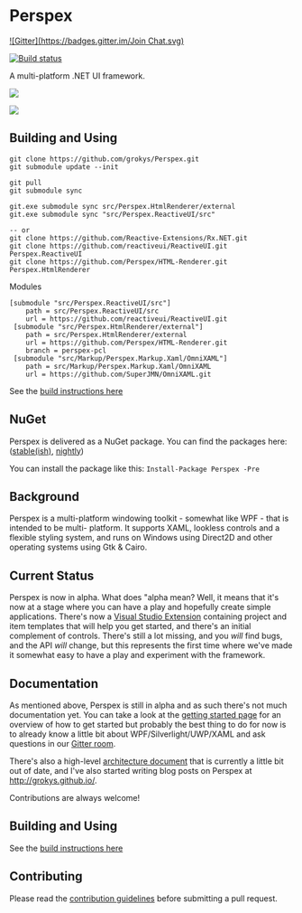 # Perspex
[![Gitter](https://badges.gitter.im/Join Chat.svg)](https://gitter.im/grokys/Perspex?utm_source=badge&utm_medium=badge&utm_campaign=pr-badge&utm_content=badge)

[![Build status](https://ci.appveyor.com/api/projects/status/hubk3k0w9idyibfg/branch/master?svg=true)](https://ci.appveyor.com/project/grokys/perspex/branch/master)

A multi-platform .NET UI framework.

![](docs/screen.png)

<a href='https://www.youtube.com/watch?t=28&v=c_AB_XSILp0' target='_blank'>![](docs/perspex-video.png)<a/>

## Building and Using

```
git clone https://github.com/grokys/Perspex.git
git submodule update --init

git pull
git submodule sync

git.exe submodule sync src/Perspex.HtmlRenderer/external
git.exe submodule sync "src/Perspex.ReactiveUI/src"

-- or
git clone https://github.com/Reactive-Extensions/Rx.NET.git
git clone https://github.com/reactiveui/ReactiveUI.git Perspex.ReactiveUI
git clone https://github.com/Perspex/HTML-Renderer.git Perspex.HtmlRenderer
```

Modules
```
[submodule "src/Perspex.ReactiveUI/src"] 
 	path = src/Perspex.ReactiveUI/src 
 	url = https://github.com/reactiveui/ReactiveUI.git 
 [submodule "src/Perspex.HtmlRenderer/external"] 
 	path = src/Perspex.HtmlRenderer/external 
 	url = https://github.com/Perspex/HTML-Renderer.git 
 	branch = perspex-pcl 
 [submodule "src/Markup/Perspex.Markup.Xaml/OmniXAML"] 
 	path = src/Markup/Perspex.Markup.Xaml/OmniXAML 
 	url = https://github.com/SuperJMN/OmniXAML.git 
```

See the [build instructions here](https://github.com/grokys/Perspex/blob/master/docs/build.md)

## NuGet
Perspex is delivered as a NuGet package.
You can find the packages here: ([stable(ish)](https://www.nuget.org/packages/Perspex/), [nightly](https://github.com/Perspex/Perspex/wiki/Using-nightly-build-feed))

You can install the package like this:
`Install-Package Perspex -Pre`

## Background

Perspex is a multi-platform windowing toolkit - somewhat like WPF - that is intended to be multi-
platform. It supports XAML, lookless controls and a flexible styling system, and runs on Windows
using Direct2D and other operating systems using Gtk & Cairo.

## Current Status

Perspex is now in alpha. What does "alpha mean? Well, it means that it's now at a stage where you
can have a play and hopefully create simple applications. There's now a [Visual
Studio Extension](https://visualstudiogallery.msdn.microsoft.com/a4542e8a-b56c-4295-8df1-7e220178b873)
containing project and item templates that will help you get started, and
there's an initial complement of controls. There's still a lot missing, and you
*will* find bugs, and the API *will* change, but this represents the first time
where we've made it somewhat easy to have a play and experiment with the
framework.

## Documentation

As mentioned above, Perspex is still in alpha and as such there's not much documentation yet. You can 
take a look at the [getting started page](docs/gettingstarted.md) for an
overview of how to get started but probably the best thing to do for now is to already know a little bit
about WPF/Silverlight/UWP/XAML and ask questions in our [Gitter room](https://gitter.im/grokys/Perspex).

There's also a high-level [architecture document](docs/architecture.md) that is currently a little bit
out of date, and I've also started writing blog posts on Perspex at http://grokys.github.io/.

Contributions are always welcome!

## Building and Using

See the [build instructions here](https://github.com/grokys/Perspex/blob/master/docs/build.md)
## Contributing ##

Please read the [contribution guidelines](docs/contributing.md) before submitting a pull request.

